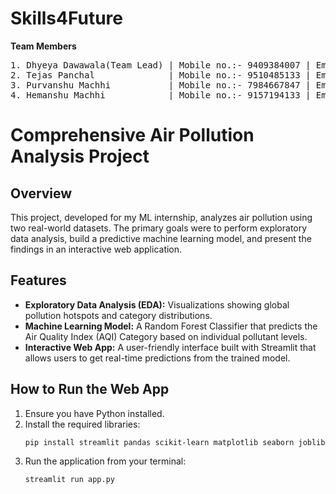 # Skills4Future

**Team Members** 
<pre>
1. Dhyeya Dawawala(Team Lead) | Mobile no.:- 9409384007 | Email:- <a href="mailto:dhyeyadawawala@gmail.com">dhyeyadawawala@gmail.com</a>
2. Tejas Panchal              | Mobile no.:- 9510485133 | Email:- <a href="mailto:tejaspanchal040@gmail.com">tejaspanchal040@gmail.com</a>
3. Purvanshu Machhi           | Mobile no.:- 7984667847 | Email:- <a href="mailto:purvanshu1375@gmail.com">purvanshu1375@gmail.com</a>
4. Hemanshu Machhi            | Mobile no.:- 9157194133 | Email:- <a href="mailto:machhihimanshu049@gmail.com">machhihimanshu049@gmail.com</a>
</pre>
# Comprehensive Air Pollution Analysis Project

## Overview
This project, developed for my ML internship, analyzes air pollution using two real-world datasets. The primary goals were to perform exploratory data analysis, build a predictive machine learning model, and present the findings in an interactive web application.

## Features
- **Exploratory Data Analysis (EDA):** Visualizations showing global pollution hotspots and category distributions.
- **Machine Learning Model:** A Random Forest Classifier that predicts the Air Quality Index (AQI) Category based on individual pollutant levels.
- **Interactive Web App:** A user-friendly interface built with Streamlit that allows users to get real-time predictions from the trained model.

## How to Run the Web App
1.  Ensure you have Python installed.
2.  Install the required libraries:
    ```bash
    pip install streamlit pandas scikit-learn matplotlib seaborn joblib
    ```
3.  Run the application from your terminal:
    ```bash
    streamlit run app.py
    ```
